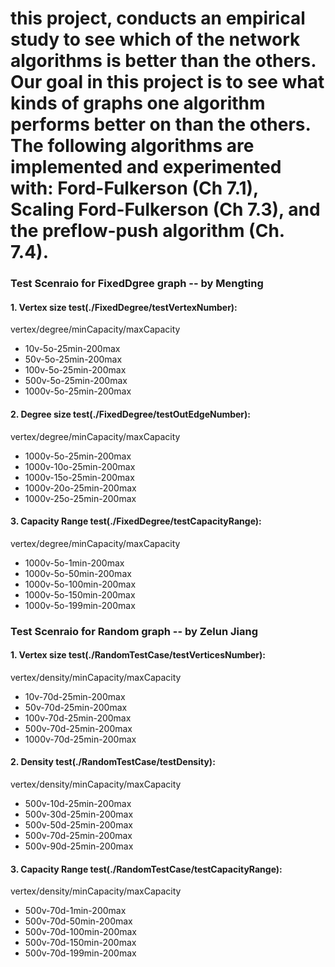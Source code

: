 # this project, conducts an empirical study to see which of the network algorithms is better than the others. Our goal in this project is to see what kinds of graphs one algorithm performs better on than the others. The following algorithms are implemented and experimented with: Ford-Fulkerson (Ch 7.1), Scaling Ford-Fulkerson (Ch 7.3), and the preflow-push algorithm (Ch. 7.4).


### Test Scenraio for FixedDgree graph  -- by Mengting
#### 1. Vertex size test(./FixedDegree/testVertexNumber):
vertex/degree/minCapacity/maxCapacity
- 10v-5o-25min-200max
- 50v-5o-25min-200max
- 100v-5o-25min-200max
- 500v-5o-25min-200max
- 1000v-5o-25min-200max

#### 2. Degree size test(./FixedDegree/testOutEdgeNumber):
vertex/degree/minCapacity/maxCapacity
- 1000v-5o-25min-200max
- 1000v-10o-25min-200max
- 1000v-15o-25min-200max
- 1000v-20o-25min-200max
- 1000v-25o-25min-200max


#### 3. Capacity Range test(./FixedDegree/testCapacityRange):
vertex/degree/minCapacity/maxCapacity
- 1000v-5o-1min-200max
- 1000v-5o-50min-200max
- 1000v-5o-100min-200max
- 1000v-5o-150min-200max
- 1000v-5o-199min-200max


### Test Scenraio for Random graph  -- by Zelun Jiang
#### 1. Vertex size test(./RandomTestCase/testVerticesNumber):
vertex/density/minCapacity/maxCapacity
- 10v-70d-25min-200max
- 50v-70d-25min-200max
- 100v-70d-25min-200max
- 500v-70d-25min-200max
- 1000v-70d-25min-200max

#### 2. Density test(./RandomTestCase/testDensity):
vertex/density/minCapacity/maxCapacity
- 500v-10d-25min-200max
- 500v-30d-25min-200max
- 500v-50d-25min-200max
- 500v-70d-25min-200max
- 500v-90d-25min-200max


#### 3. Capacity Range test(./RandomTestCase/testCapacityRange):
vertex/density/minCapacity/maxCapacity
- 500v-70d-1min-200max
- 500v-70d-50min-200max
- 500v-70d-100min-200max
- 500v-70d-150min-200max
- 500v-70d-199min-200max
